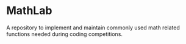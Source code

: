 # MathLab
A repository to implement and maintain commonly used math related functions needed during coding competitions.
